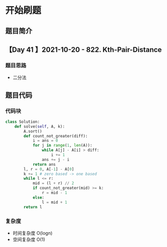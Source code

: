 # 开始刷题

## 题目简介

 
【Day 41 】2021-10-20 - 822. Kth-Pair-Distance
-------------------


### 题目思路

+ 二分法


## 题目代码
### 代码块
``` python
class Solution:
    def solve(self, A, k):
        A.sort()
        def count_not_greater(diff):
            i = ans = 0
            for j in range(1, len(A)):
                while A[j] - A[i] > diff:
                    i += 1
                ans += j - i
            return ans
        l, r = 0, A[-1] - A[0]
        k += 1 # zero based -> one based
        while l <= r:
            mid = (l + r) // 2
            if count_not_greater(mid) >= k:
                r = mid - 1
            else:
                l = mid + 1
        return l
```
### 复杂度
+ 时间复杂度 O(logn)
+ 空间复杂度 O(1)


